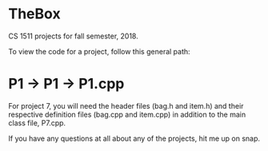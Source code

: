 # TheBox
CS 1511 projects for fall semester, 2018.

To view the code for a project, follow this general path:
# P1 -> P1 -> P1.cpp

For project 7, you will need the header files (bag.h and item.h) and their respective definition files (bag.cpp and item.cpp) in addition to the main class file, P7.cpp.

If you have any questions at all about any of the projects, hit me up on snap.
